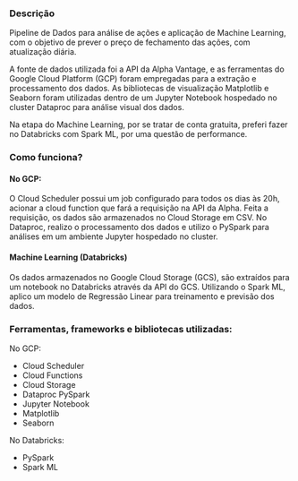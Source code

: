 ### Descrição
Pipeline de Dados para análise de ações e aplicação de Machine Learning, com o objetivo de prever o preço de fechamento das ações, com atualização diária. 

A fonte de dados utilizada foi a API da Alpha Vantage, e as ferramentas do Google Cloud Platform (GCP) foram empregadas para a extração e processamento dos dados. As bibliotecas de visualização Matplotlib e Seaborn foram utilizadas dentro de um Jupyter Notebook hospedado no cluster Dataproc para análise visual dos dados.

Na etapa do Machine Learning,  por se tratar de conta gratuita,  preferi fazer no Databricks com Spark ML, por uma questão de performance. 

### Como funciona?
#### No GCP:
O Cloud Scheduler possui um job configurado para todos os dias às 20h,   acionar a cloud function que fará a requisição na API da Alpha.
Feita a requisição, os dados são armazenados no Cloud Storage em CSV.
No Dataproc, realizo o processamento dos dados e utilizo o PySpark para análises em um ambiente Jupyter hospedado no cluster.

#### Machine Learning (Databricks)

Os dados armazenados no Google Cloud Storage (GCS), são extraídos para um notebook no Databricks através da API do GCS. Utilizando o Spark ML, aplico um modelo de Regressão Linear para treinamento e previsão dos dados.
 
### Ferramentas, frameworks e bibliotecas utilizadas:

No GCP:
- Cloud Scheduler 
- Cloud Functions 
- Cloud Storage 
- Dataproc PySpark 
- Jupyter Notebook 
- Matplotlib 
- Seaborn 

No Databricks:
- PySpark 
- Spark ML 
